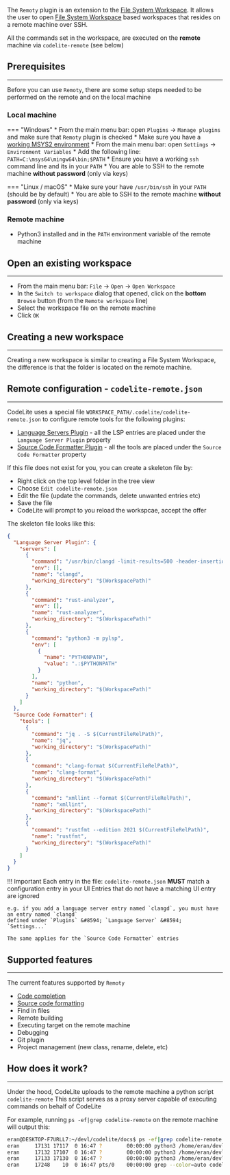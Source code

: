 The `Remoty` plugin is an extension to the [File System Workspace][1]. It allows the user to open
[File System Workspace][1] based workspaces that resides on a remote machine over SSH.

All the commands set in the workspace, are executed on the **remote** machine via `codelite-remote` (see below)

## Prerequisites
---

Before you can use `Remoty`, there are some setup steps needed to be performed on the remote and on
the local machine

### Local machine

=== "Windows"
    * From the main menu bar: open `Plugins` &#8594; `Manage plugins` and make sure that `Remoty` plugin is checked
    * Make sure you have a [working MSYS2 environment][3]
    * From the main menu bar: open `Settings` &#8594; `Environment Variables`
    * Add the following line: `PATH=C:\msys64\mingw64\bin;$PATH`
    * Ensure you have a working `ssh` command line and its in your `PATH`
    * You are able to SSH to the remote machine **without password** (only via keys)

=== "Linux / macOS"
    * Make sure your have `/usr/bin/ssh` in your `PATH` (should be by default)
    * You are able to SSH to the remote machine **without password** (only via keys)

### Remote machine

* Python3 installed and in the `PATH` environment variable of the remote machine

## Open an existing workspace
---

* From the main menu bar: `File` &#8594; `Open` &#8594; `Open Workspace`
* In the `Switch to workspace` dialog that opened, click on the **bottom** `Browse` button (from the `Remote workspace` line)
* Select the workspace file on the remote machine
* Click `OK`

## Creating a new workspace
---

Creating a new workspace is similar to creating a File System Workspace, the difference is that
the folder is located on the remote machine.

## Remote configuration - `codelite-remote.json`
---

CodeLite uses a special file `WORKSPACE_PATH/.codelite/codelite-remote.json` to configure remote tools for the following plugins:

- [Language Servers Plugin][5] - all the LSP entries are placed under the `Language Server Plugin` property
- [Source Code Formatter Plugin][9] - all the tools are placed under the `Source Code Formatter` property

If this file does not exist for you, you can create a skeleton file by:

- Right click on the top level folder in the tree view
- Choose `Edit codelite-remote.json`
- Edit the file (update the commands, delete unwanted entries etc)
- Save the file
- CodeLite will prompt to you reload the workspcae, accept the offer

The skeleton file looks like this:

```json
{
  "Language Server Plugin": {
    "servers": [
      {
        "command": "/usr/bin/clangd -limit-results=500 -header-insertion-decorators=1",
        "env": [],
        "name": "clangd",
        "working_directory": "$(WorkspacePath)"
      },
      {
        "command": "rust-analyzer",
        "env": [],
        "name": "rust-analyzer",
        "working_directory": "$(WorkspacePath)"
      },
      {
        "command": "python3 -m pylsp",
        "env": [
          {
            "name": "PYTHONPATH",
            "value": ".:$PYTHONPATH"
          }
        ],
        "name": "python",
        "working_directory": "$(WorkspacePath)"
      }
    ]
  },
  "Source Code Formatter": {
    "tools": [
      {
        "command": "jq . -S $(CurrentFileRelPath)",
        "name": "jq",
        "working_directory": "$(WorkspacePath)"
      },
      {
        "command": "clang-format $(CurrentFileRelPath)",
        "name": "clang-format",
        "working_directory": "$(WorkspacePath)"
      },
      {
        "command": "xmllint --format $(CurrentFileRelPath)",
        "name": "xmllint",
        "working_directory": "$(WorkspacePath)"
      },
      {
        "command": "rustfmt --edition 2021 $(CurrentFileRelPath)",
        "name": "rustfmt",
        "working_directory": "$(WorkspacePath)"
      }
    ]
  }
}
```

!!! Important
    Each entry in the file: `codelite-remote.json` **MUST** match a configuration entry in your UI
    Entries that do not have a matching UI entry are ignored

    e.g. if you add a language server entry named `clangd`, you must have an entry named `clangd`
    defined under `Plugins` &#8594; `Language Server` &#8594; `Settings...`

    The same applies for the `Source Code Formatter` entries

## Supported features
---

The current features supported by `Remoty`

- [Code completion][8]
- [Source code formatting][9]
- Find in files
- Remote building
- Executing target on the remote machine
- Debugging
- Git plugin
- Project management (new class, rename, delete, etc)

## How does it work?
---

Under the hood, CodeLite uploads to the remote machine a python script `codelite-remote`
This script serves as a proxy server capable of executing commands on behalf of CodeLite

For example, running `ps -ef|grep codelite-remote` on the remote machine will output this:

```bash
eran@DESKTOP-F7URLL7:~/devl/codelite/docs$ ps -ef|grep codelite-remote
eran     17131 17117  0 16:47 ?        00:00:00 python3 /home/eran/devl/codelite/docs/.codelite/codelite-remote --context finder
eran     17132 17107  0 16:47 ?        00:00:00 python3 /home/eran/devl/codelite/docs/.codelite/codelite-remote --context builder
eran     17133 17130  0 16:47 ?        00:00:00 python3 /home/eran/devl/codelite/docs/.codelite/codelite-remote --context git
eran     17248    10  0 16:47 pts/0    00:00:00 grep --color=auto codelite-remote
```

 [1]: /workspaces/file_system
 [2]: /plugins/lsp
 [3]: /build/mingw_builds#prepare-a-working-environment
 [4]: how-does-it-work
 [5]: /plugins/lsp/
 [6]: /plugins/lsp/#install-clangd-c
 [7]: /plugins/lsp/#install-pylsp-python
 [8]: /plugins/remoty/#configuring-code-completion
 [9]: /plugins/codeformatter